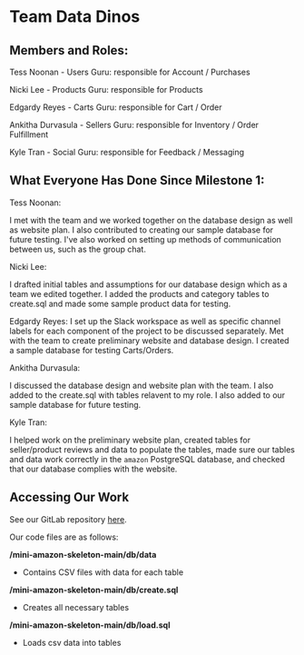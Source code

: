 # Team Data Dinos

## Members and Roles:

Tess Noonan - Users Guru: responsible for Account / Purchases

Nicki Lee - Products Guru: responsible for Products

Edgardy Reyes - Carts Guru: responsible for Cart / Order

Ankitha Durvasula - Sellers Guru: responsible for Inventory / Order Fulfillment

Kyle Tran - Social Guru: responsible for Feedback / Messaging

## What Everyone Has Done Since Milestone 1:

Tess Noonan:

I met with the team and we worked together on the database design as well as website plan.
I also contributed to creating our sample database for future testing.
I've also worked on setting up methods of communication between us, such as the group chat.

Nicki Lee:

I drafted initial tables and assumptions for our database design which as a team we edited together.
I added the products and category tables to create.sql and made some sample product data for testing.

Edgardy Reyes:
I set up the Slack workspace as well as specific channel labels for each component of the project to be discussed separately.
Met with the team to create preliminary website and database design.
I created a sample database for testing Carts/Orders.

Ankitha Durvasula:

I discussed the database design and website plan with the team. I also added to the create.sql
with tables relavent to my role. I also added to our sample database for future testing.

Kyle Tran:

I helped work on the preliminary website plan, created tables for seller/product reviews and data to populate the tables,
made sure our tables and data work correctly in the `amazon` PostgreSQL database, and checked that our database complies with 
the website.


## Accessing Our Work

See our GitLab repository [here](https://gitlab.oit.duke.edu/data-dinos/mini-amazon-skeleton).

Our code files are as follows:

**/mini-amazon-skeleton-main/db/data**
* Contains CSV files with data for each table

**/mini-amazon-skeleton-main/db/create.sql**
* Creates all necessary tables

**/mini-amazon-skeleton-main/db/load.sql**
* Loads csv data into tables

